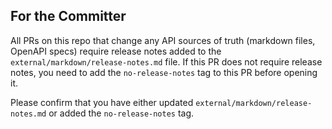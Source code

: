 ## For the Committer

All PRs on this repo that change any API sources of truth (markdown files, OpenAPI specs) require release notes added to the `external/markdown/release-notes.md` file. If this PR does not require release notes, you need to add the `no-release-notes` tag to this PR before opening it.

Please confirm that you have either updated `external/markdown/release-notes.md` or added the `no-release-notes` tag.
